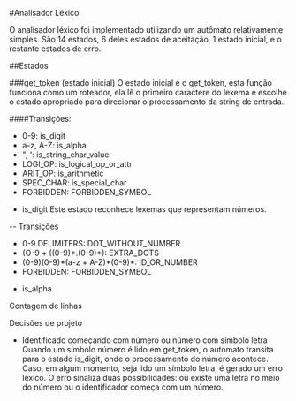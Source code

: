 #Analisador Léxico

O analisador léxico foi implementado utilizando um autômato relativamente simples.
São 14 estados, 6 deles estados de aceitação, 1 estado inicial, e o restante estados
de erro.


##Estados

###get_token (estado inicial)
O estado inicial é o get_token, esta função funciona como um roteador, ela lê o
primeiro caractere do lexema e escolhe o estado apropriado para direcionar o processamento
da string de entrada.

####Transições:
   * 0-9:       is_digit
   * a-z, A-Z:  is_alpha
   * ", ':      is_string_char_value
   * LOGI_OP:   is_logical_op_or_attr
   * ARIT_OP:   is_arithmetic
   * SPEC_CHAR: is_special_char
   * FORBIDDEN: FORBIDDEN_SYMBOL

- is_digit
Este estado reconhece lexemas que representam números. 

-- Transições
   * 0-9\.DELIMITERS:                  DOT_WITHOUT_NUMBER
   * (O-9 + ((0-9)\*\.(0-9)\*):        EXTRA_DOTS
   * (0-9)(0-9)\*(a-z + A-Z)\*(0-9)\*: ID_OR_NUMBER
   * FORBIDDEN:                        FORBIDDEN_SYMBOL

- is_alpha

Contagem de linhas

Decisões de projeto

- Identificado começando com número ou número com símbolo letra
Quando um símbolo número é lido em get_token, o automato transita para o estado
is_digit, onde o processamento do número acontece. Caso, em algum momento, seja
lido um símbolo letra, é gerado um erro léxico. O erro sinaliza duas
possibilidades: ou existe uma letra no meio do número ou o identificador começa
com um número.


